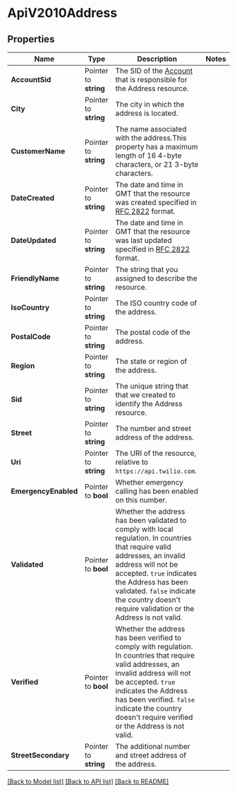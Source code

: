# ApiV2010Address

## Properties

Name | Type | Description | Notes
------------ | ------------- | ------------- | -------------
**AccountSid** | Pointer to **string** | The SID of the [Account](https://www.twilio.com/docs/iam/api/account) that is responsible for the Address resource. |
**City** | Pointer to **string** | The city in which the address is located. |
**CustomerName** | Pointer to **string** | The name associated with the address.This property has a maximum length of 16 4-byte characters, or 21 3-byte characters. |
**DateCreated** | Pointer to **string** | The date and time in GMT that the resource was created specified in [RFC 2822](https://www.ietf.org/rfc/rfc2822.txt) format. |
**DateUpdated** | Pointer to **string** | The date and time in GMT that the resource was last updated specified in [RFC 2822](https://www.ietf.org/rfc/rfc2822.txt) format. |
**FriendlyName** | Pointer to **string** | The string that you assigned to describe the resource. |
**IsoCountry** | Pointer to **string** | The ISO country code of the address. |
**PostalCode** | Pointer to **string** | The postal code of the address. |
**Region** | Pointer to **string** | The state or region of the address. |
**Sid** | Pointer to **string** | The unique string that that we created to identify the Address resource. |
**Street** | Pointer to **string** | The number and street address of the address. |
**Uri** | Pointer to **string** | The URI of the resource, relative to `https://api.twilio.com`. |
**EmergencyEnabled** | Pointer to **bool** | Whether emergency calling has been enabled on this number. |
**Validated** | Pointer to **bool** | Whether the address has been validated to comply with local regulation. In countries that require valid addresses, an invalid address will not be accepted. `true` indicates the Address has been validated. `false` indicate the country doesn't require validation or the Address is not valid. |
**Verified** | Pointer to **bool** | Whether the address has been verified to comply with regulation. In countries that require valid addresses, an invalid address will not be accepted. `true` indicates the Address has been verified. `false` indicate the country doesn't require verified or the Address is not valid. |
**StreetSecondary** | Pointer to **string** | The additional number and street address of the address. |

[[Back to Model list]](../README.md#documentation-for-models) [[Back to API list]](../README.md#documentation-for-api-endpoints) [[Back to README]](../README.md)



